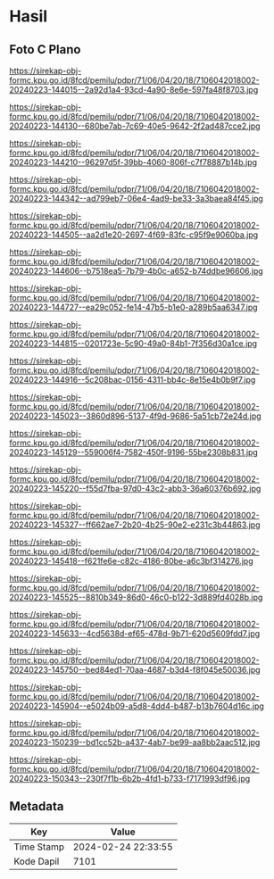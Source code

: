 # Hasil

## Foto C Plano

https://sirekap-obj-formc.kpu.go.id/8fcd/pemilu/pdpr/71/06/04/20/18/7106042018002-20240223-144015--2a92d1a4-93cd-4a90-8e6e-597fa48f8703.jpg

https://sirekap-obj-formc.kpu.go.id/8fcd/pemilu/pdpr/71/06/04/20/18/7106042018002-20240223-144130--680be7ab-7c69-40e5-9642-2f2ad487cce2.jpg

https://sirekap-obj-formc.kpu.go.id/8fcd/pemilu/pdpr/71/06/04/20/18/7106042018002-20240223-144210--96297d5f-39bb-4060-806f-c7f78887b14b.jpg

https://sirekap-obj-formc.kpu.go.id/8fcd/pemilu/pdpr/71/06/04/20/18/7106042018002-20240223-144342--ad799eb7-06e4-4ad9-be33-3a3baea84f45.jpg

https://sirekap-obj-formc.kpu.go.id/8fcd/pemilu/pdpr/71/06/04/20/18/7106042018002-20240223-144505--aa2d1e20-2697-4f69-83fc-c95f9e9060ba.jpg

https://sirekap-obj-formc.kpu.go.id/8fcd/pemilu/pdpr/71/06/04/20/18/7106042018002-20240223-144606--b7518ea5-7b79-4b0c-a652-b74ddbe96606.jpg

https://sirekap-obj-formc.kpu.go.id/8fcd/pemilu/pdpr/71/06/04/20/18/7106042018002-20240223-144727--ea29c052-fe14-47b5-b1e0-a289b5aa6347.jpg

https://sirekap-obj-formc.kpu.go.id/8fcd/pemilu/pdpr/71/06/04/20/18/7106042018002-20240223-144815--0201723e-5c90-49a0-84b1-7f356d30a1ce.jpg

https://sirekap-obj-formc.kpu.go.id/8fcd/pemilu/pdpr/71/06/04/20/18/7106042018002-20240223-144916--5c208bac-0156-4311-bb4c-8e15e4b0b9f7.jpg

https://sirekap-obj-formc.kpu.go.id/8fcd/pemilu/pdpr/71/06/04/20/18/7106042018002-20240223-145023--3860d896-5137-4f9d-9686-5a51cb72e24d.jpg

https://sirekap-obj-formc.kpu.go.id/8fcd/pemilu/pdpr/71/06/04/20/18/7106042018002-20240223-145129--559006f4-7582-450f-9196-55be2308b831.jpg

https://sirekap-obj-formc.kpu.go.id/8fcd/pemilu/pdpr/71/06/04/20/18/7106042018002-20240223-145220--f55d7fba-97d0-43c2-abb3-36a60376b692.jpg

https://sirekap-obj-formc.kpu.go.id/8fcd/pemilu/pdpr/71/06/04/20/18/7106042018002-20240223-145327--ff662ae7-2b20-4b25-90e2-e231c3b44863.jpg

https://sirekap-obj-formc.kpu.go.id/8fcd/pemilu/pdpr/71/06/04/20/18/7106042018002-20240223-145418--f621fe6e-c82c-4186-80be-a6c3bf314276.jpg

https://sirekap-obj-formc.kpu.go.id/8fcd/pemilu/pdpr/71/06/04/20/18/7106042018002-20240223-145525--8810b349-86d0-46c0-b122-3d889fd4028b.jpg

https://sirekap-obj-formc.kpu.go.id/8fcd/pemilu/pdpr/71/06/04/20/18/7106042018002-20240223-145633--4cd5638d-ef65-478d-9b71-620d5609fdd7.jpg

https://sirekap-obj-formc.kpu.go.id/8fcd/pemilu/pdpr/71/06/04/20/18/7106042018002-20240223-145750--bed84ed1-70aa-4687-b3d4-f8f045e50036.jpg

https://sirekap-obj-formc.kpu.go.id/8fcd/pemilu/pdpr/71/06/04/20/18/7106042018002-20240223-145904--e5024b09-a5d8-4dd4-b487-b13b7604d16c.jpg

https://sirekap-obj-formc.kpu.go.id/8fcd/pemilu/pdpr/71/06/04/20/18/7106042018002-20240223-150239--bd1cc52b-a437-4ab7-be99-aa8bb2aac512.jpg

https://sirekap-obj-formc.kpu.go.id/8fcd/pemilu/pdpr/71/06/04/20/18/7106042018002-20240223-150343--230f7f1b-6b2b-4fd1-b733-f7171993df96.jpg


## Metadata

| Key        | Value               |
| ---------- | ------------------- |
| Time Stamp | 2024-02-24 22:33:55 |
| Kode Dapil | 7101                |



